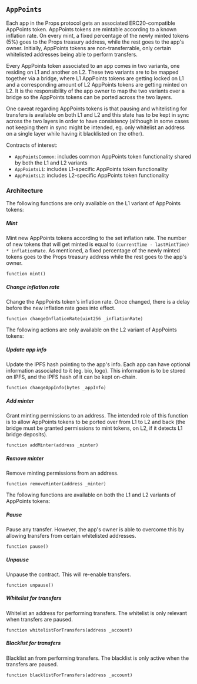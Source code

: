 ## `AppPoints`

Each app in the Props protocol gets an associated ERC20-compatible AppPoints token. AppPoints tokens are mintable according to a known inflation rate. On every mint, a fixed percentage of the newly minted tokens (5%) goes to the Props treasury address, while the rest goes to the app's owner. Initially, AppPoints tokens are non-transferrable, only certain whitelisted addresses being able to perform transfers.

Every AppPoints token associated to an app comes in two variants, one residing on L1 and another on L2. These two variants are to be mapped together via a bridge, where L1 AppPoints tokens are getting locked on L1 and a corresponding amount of L2 AppPoints tokens are getting minted on L2. It is the responsibility of the app owner to map the two variants over a bridge so the AppPoints tokens can be ported across the two layers.

One caveat regarding AppPoints tokens is that pausing and whitelisting for transfers is available on both L1 and L2 and this state has to be kept in sync across the two layers in order to have consistency (although in some cases not keeping them in sync might be intended, eg. only whitelist an address on a single layer while having it blacklisted on the other).

Contracts of interest:

- `AppPointsCommon`: includes common AppPoints token functionality shared by both the L1 and L2 variants
- `AppPointsL1`: includes L1-specific AppPoints token functionality
- `AppPointsL2`: includes L2-specific AppPoints token functionality

### Architecture

The following functions are only available on the L1 variant of AppPoints tokens:

##### Mint

Mint new AppPoints tokens according to the set inflation rate. The number of new tokens that will get minted is equal to `(currentTime - lastMintTime) * inflationRate`. As mentioned, a fixed percentage of the newly minted tokens goes to the Props treasury address while the rest goes to the app's owner.

```solidity
function mint()
```

##### Change inflation rate

Change the AppPoints token's inflation rate. Once changed, there is a delay before the new inflation rate goes into effect.

```solidity
function changeInflationRate(uint256 _inflationRate)
```

The following actions are only available on the L2 variant of AppPoints tokens:

##### Update app info

Update the IPFS hash pointing to the app's info. Each app can have optional information associated to it (eg. bio, logo). This information is to be stored on IPFS, and the IPFS hash of it can be kept on-chain.

```solidity
function changeAppInfo(bytes _appInfo)
```

##### Add minter

Grant minting permissions to an address. The intended role of this function is to allow AppPoints tokens to be ported over from L1 to L2 and back (the bridge must be granted permissions to mint tokens, on L2, if it detects L1 bridge deposits).

```solidity
function addMinter(address _minter)
```

##### Remove minter

Remove minting permissions from an address.

```solidity
function removeMinter(address _minter)
```

The following functions are available on both the L1 and L2 variants of AppPoints tokens:

##### Pause

Pause any transfer. However, the app's owner is able to overcome this by allowing transfers from certain whitelisted addresses.

```solidity
function pause()
```

##### Unpause

Unpause the contract. This will re-enable transfers.

```solidity
function unpause()
```

##### Whitelist for transfers

Whitelist an address for performing transfers. The whitelist is only relevant when transfers are paused.

```solidity
function whitelistForTransfers(address _account)
```

##### Blacklist for transfers

Blacklist an from performing transfers. The blacklist is only active when the transfers are paused.

```solidity
function blacklistForTransfers(address _account)
```
